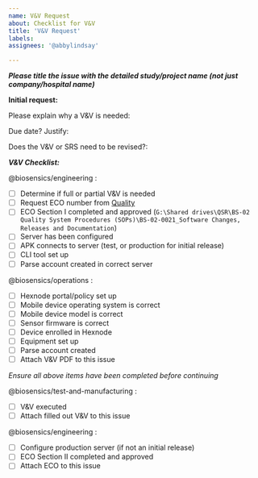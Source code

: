```yaml
---
name: V&V Request
about: Checklist for V&V
title: 'V&V Request'
labels: 
assignees: '@abbylindsay'

---
```

***Please title the issue with the detailed study/project name (not just company/hospital name)***

**Initial request:**

Please explain why a V&V is needed:

Due date? Justify:

Does the V&V or SRS need to be revised?:



***V&V Checklist:***

@biosensics/engineering : 
- [ ] Determine if full or partial V&V is needed
- [ ] Request ECO number from [Quality](mailto:quality@biosensics.com)
- [ ] ECO Section I completed and approved (`G:\Shared drives\QSR\BS-02 Quality System Procedures (SOPs)\BS-02-0021_Software Changes, Releases and Documentation`)
- [ ] Server has been configured
- [ ] APK connects to server (test, or production for initial release)
- [ ] CLI tool set up
- [ ] Parse account created in correct server

@biosensics/operations :
- [ ] Hexnode portal/policy set up
- [ ] Mobile device operating system is correct
- [ ] Mobile device model is correct
- [ ] Sensor firmware is correct
- [ ] Device enrolled in Hexnode
- [ ] Equipment set up
- [ ] Parse account created
- [ ] Attach V&V PDF to this issue

*Ensure all above items have been completed before continuing*

@biosensics/test-and-manufacturing :
- [ ] V&V executed
- [ ] Attach filled out V&V to this issue

@biosensics/engineering :
- [ ] Configure production server (if not an initial release)
- [ ] ECO Section II completed and approved
- [ ] Attach ECO to this issue
